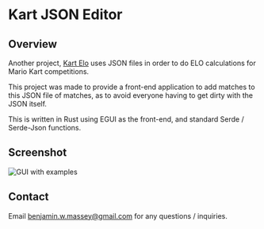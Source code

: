 # Kart JSON Editor

## Overview

Another project, [Kart Elo](https://www.github.com/BenjaminMassey/KartElo) uses JSON files in order
to do ELO calculations for Mario Kart competitions.

This project was made to provide a front-end application to add matches to this JSON file of matches,
as to avoid everyone having to get dirty with the JSON itself.

This is written in Rust using EGUI as the front-end, and standard Serde / Serde-Json functions.

## Screenshot

![GUI with examples](https://i.imgur.com/OPozBEb.png)

## Contact

Email benjamin.w.massey@gmail.com for any questions / inquiries.
